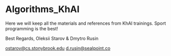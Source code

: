 Algorithms_KhAI
===============

Here we will keep all the materials and references from KhAI trainings. Sport programming is the best!

Best Regards,
Oleksii Starov & Dmytro Rusin

ostarov@cs.stonybrook.edu
d.rusin@sealpoint.co
